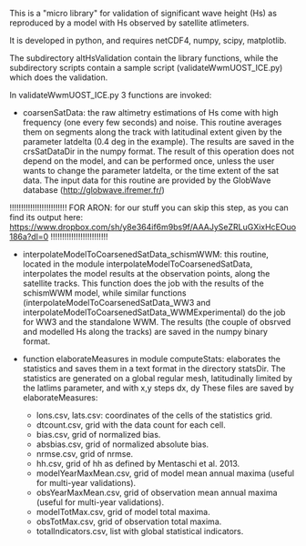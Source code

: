 This is a "micro library" for validation of significant wave height (Hs) as reproduced by a model with Hs observed by satellite atlimeters.

It is developed in python, and requires netCDF4, numpy, scipy, matplotlib.

The subdirectory altHsValidation contain the library functions, while the subdirectory scripts contain a sample script (validateWwmUOST_ICE.py) which does the validation.

In validateWwmUOST_ICE.py 3 functions are invoked:

- coarsenSatData: the raw altimetry estimations of Hs come with high frequency (one every few seconds) and noise. This routine averages them on segments along the track with latitudinal extent
 given by the parameter latdelta (0.4 deg in the example). The results are saved in the crsSatDataDir in the numpy format. The result of this operation does not depend on the model, and can be
 performed once, unless the user wants to change the parameter latdelta, or the time extent of the sat data.
 The input data for this routine are provided by the GlobWave database
 (http://globwave.ifremer.fr/)

!!!!!!!!!!!!!!!!!!!!!!!!!
 FOR ARON: for our stuff you can skip this step, as you can find its output here:
   https://www.dropbox.com/sh/y8e364if6m9bs9f/AAAJySeZRLuGXixHcEOuo186a?dl=0
!!!!!!!!!!!!!!!!!!!!!!!!!

- interpolateModelToCoarsenedSatData_schismWWM: this routine, located in the module interpolateModelToCoarsenedSatData, interpolates the model results at the observation points, along the satellite tracks. This function does the job with the results of the schismWWM model, while similar functions (interpolateModelToCoarsenedSatData_WW3 and interpolateModelToCoarsenedSatData_WWMExperimental) do the job for WW3 and the standalone WWM. The results (the couple of obsrved and modelled Hs along the tracks) are saved in the numpy binary format.

- function elaborateMeasures in module computeStats: elaborates the statistics and saves them in a text format in the directory statsDir. The statistics are generated on a global regular mesh, latitudinally limited by the latlims parameter, and with x,y steps dx, dy
    These files are saved by elaborateMeasures:
    - lons.csv, lats.csv: coordinates of the cells of the statistics grid.
    - dtcount.csv, grid with the data count for each cell.
    - bias.csv, grid of normalized bias.
    - absbias.csv, grid of normalized absolute bias.
    - nrmse.csv, grid of nrmse.
    - hh.csv, grid of hh as defined by Mentaschi et al. 2013.
    - modelYearMaxMean.csv, grid of model mean annual maxima (useful for multi-year validations).
    - obsYearMaxMean.csv, grid of observation mean annual maxima (useful for multi-year validations).
    - modelTotMax.csv, grid of model total maxima.
    - obsTotMax.csv, grid of observation total maxima.
    - totalIndicators.csv, list with global statistical indicators.
 

